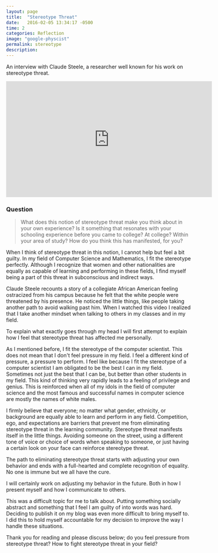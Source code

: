 ```yaml
---
layout: page
title:  "Stereotype Threat"
date:   2016-02-05 13:34:17 -0500
time: 2
categories: Reflection
image: "google-physcist"
permalink: stereotype
description:
---
```


An interview with Claude Steele, a researcher well known for his work on stereotype threat.

<iframe width="560" height="315" src="https://www.youtube.com/embed/failylROnrY" frameborder="0" allowfullscreen></iframe>

### Question

>What does this notion of stereotype threat make you think about in your own experience? Is it something that resonates with your schooling experience before you came to college? At college? Within your area of study? How do you think this has manifested, for you?

When I think of stereotype threat in this notion, I cannot help but feel a bit guilty. In my field of Computer Science and Mathematics, I fit the stereotype perfectly. Although I recognize that women and other nationalities are equally as capable of learning and performing in these fields, I find myself being a part of this threat in subconscious and indirect ways.

Claude Steele recounts a story of a collegiate African American feeling ostracized from his campus because he felt that the white people were threatened by his presence. He noticed the little things, like people taking another path to avoid walking past him. When I watched this video I realized that I take another mindset when talking to others in my classes and in my field.

To explain what exactly goes through my head I will first attempt to explain how I feel that stereotype threat has affected me personally.

As I mentioned before, I fit the stereotype of the computer scientist. This does not mean that I don't feel pressure in my field. I feel a different kind of pressure, a pressure to perform. I feel like because I fit the stereotype of a computer scientist I am obligated to be the best I can in my field. Sometimes not just the best that I can be, but better than other students in my field. This kind of thinking very rapidly leads to a feeling of privilege and genius. This is reinforced when all of my idols in the field of computer science and the most famous and successful names in computer science are mostly the names of white males.

I firmly believe that everyone; no matter what gender, ethnicity, or background are equally able to learn and perform in any field. Competition, ego, and expectations are barriers that prevent me from eliminating stereotype threat in the learning community. Stereotype threat manifests itself in the little things. Avoiding someone on the street, using a different tone of voice or choice of words when speaking to someone, or just having a certain look on your face can reinforce stereotype threat.

The path to eliminating stereotype threat starts with adjusting your own behavior and ends with a full-hearted and complete recognition of equality. No one is immune but we all have the cure.

I will certainly work on adjusting my behavior in the future. Both in how I present myself and how I communicate to others.

This was a difficult topic for me to talk about. Putting something socially abstract and something that I feel I am guilty of into words was hard. Deciding to publish it on my blog was even more difficult to bring myself to. I did this to hold myself accountable for my decision to improve the way I handle these situations.

Thank you for reading and please discuss below; do you feel pressure from stereotype threat? How to fight stereotype threat in your field?
